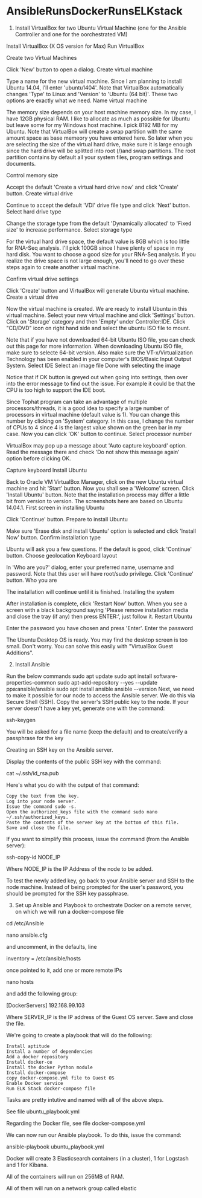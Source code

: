 # AnsibleRunsDockerRunsELKstack

1) Install VirtualBox for two Ubuntu Virtual Machine (one for the Ansible Controller and one for the oorchestrated VM)

Install VirtualBox (X OS version for Max)
Run VirtualBox

Create two Virtual Machines

Click 'New' button to open a dialog. Create virtual machine

Type a name for the new virtual machine. Since I am planning to install Ubuntu 14.04, I'll enter 'ubuntu1404'. Note that VirtualBox automatically changes 'Type' to Linux and 'Version' to 'Ubuntu (64 bit)'. These two options are exactly what we need. Name virtual machine

The memory size depends on your host machine memory size. In my case, I have 12GB physical RAM. I like to allocate as much as possible for Ubuntu but leave some for my Windows host machine. I pick 8192 MB for my Ubuntu. Note that VirtualBox will create a swap partition with the same amount space as base memeory you have entered here. So later when you are selecting the size of the virtual hard drive, make sure it is large enough since the hard drive will be splitted into root (/)and swap partitions. The root partition contains by default all your system files, program settings and documents.

Control memory size

Accept the default 'Create a virtual hard drive now' and click 'Create' button. Create virtual drive

Continue to accept the default 'VDI' drive file type and click 'Next' button. Select hard drive type

Change the storage type from the default 'Dynamically allocated' to 'Fixed size' to increase performance. Select storage type

For the virtual hard drive space, the default value is 8GB which is too little for RNA-Seq analysis. I'll pick 100GB since I have plenty of space in my hard disk. You want to choose a good size for your RNA-Seq analysis. If you realize the drive space is not large enough, you'll need to go over these steps again to create another virtual machine.

Confirm virtual drive settings

Click 'Create' button and VirtualBox will generate Ubuntu virtual machine. Create a virtual drive

Now the virtual machine is created. We are ready to install Ubuntu in this virtual machine. Select your new virtual machine and click 'Settings' button. Click on 'Storage' category and then 'Empty' under Controller:IDE. Click "CD/DVD" icon on right hand side and select the ubuntu ISO file to mount.

Note that if you have not downloaded 64-bit Ubuntu ISO file, you can check out this page for more information. When downloading Ubuntu ISO file, make sure to selecte 64-bit version. Also make sure the VT-x/Virtualization Technology has been enabled in your computer's BIOS/Basic Input Output System. Select IDE Select an image file Done with selecting the image

Notice that if OK button is greyed out when going into settings, then over into the error message to find out the issue. For example it could be that the CPU is too high to support the IDE boot.

Since Tophat program can take an advantage of multiple processors/threads, it is a good idea to specify a large number of processors in virtual machine (default value is 1). You can change this number by clicking on 'System' category. In this case, I change the number of CPUs to 4 since 4 is the largest value shown on the green bar in my case. Now you can click 'OK' button to continue.
Select processor number

VirtualBox may pop up a message about 'Auto capture keyboard' option. Read the message there and check 'Do not show this message again' option before clicking OK.

Capture keyboard
Install Ubuntu

Back to Oracle VM VirtualBox Manager, click on the new Ubuntu virtual machine and hit 'Start' button. Now you shall see a 'Welcome' screen. Click 'Install Ubuntu' button. Note that the installation process may differ a little bit from version to version. The screenshots here are based on Ubuntu 14.04.1. First screen in installing Ubuntu

Click 'Continue' button. Prepare to install Ubuntu

Make sure 'Erase disk and install Ubuntu' option is selected and click 'Install Now' button. Confirm installation type

Ubuntu will ask you a few questions. If the default is good, click 'Continue' button. Choose geolocation Keyboard layout

In 'Who are you?' dialog, enter your preferred name, username and password. Note that this user will have root/sudo privilege. Click 'Continue' button. Who you are

The installation will continue until it is finished. Installing the system

After installation is complete, click 'Restart Now' button. When you see a screen with a black background saying 'Please remove installation media and close the tray (if any) then press ENTER:', just follow it. Restart Ubuntu

Enter the password you have chosen and press 'Enter'. Enter the password

The Ubuntu Desktop OS is ready. You may find the desktop screen is too small. Don't worry. You can solve this easily with "VirtualBox Guest Additions".


2) Install Ansible

Run the below commands
sudo apt update
sudo apt install software-properties-common
sudo apt-add-repository --yes --update ppa:ansible/ansible
sudo apt install ansible
ansible --version
Next, we need to make it possible for our node to access the Ansible server. We do this via Secure Shell (SSH). Copy the server's SSH public key to the node. If your server doesn't have a key yet, generate one with the command:

ssh-keygen

You will be asked for a file name (keep the default) and to create/verify a passphrase for the key 

Creating an SSH key on the Ansible server.

Display the contents of the public SSH key with the command:

cat ~/.ssh/id_rsa.pub

Here's what you do with the output of that command:

    Copy the text from the key.
    Log into your node server.
    Issue the command sudo -s.
    Open the authorized_keys file with the command sudo nano ~/.ssh/authorized_keys.
    Paste the contents of the server key at the bottom of this file.
    Save and close the file.

If you want to simplify this process, issue the command (from the Ansible server):

ssh-copy-id NODE_IP

Where NODE_IP is the IP Address of the node to be added.

To test the newly added key, go back to your Ansible server and SSH to the node machine. Instead of being prompted for the user's password, you should be prompted for the SSH key passphrase.

3) Set up Ansible and Playbook to orchestrate Docker on a remote server, on which we will run a docker-compose file

cd /etc/Ansible

nano ansible.cfg

and uncomment, in the defaults, line

inventory = /etc/ansible/hosts

once pointed to it, add one or more remote IPs  

nano hosts

and add the following group:

[DockerServers]
192.168.99.103


Where SERVER_IP is the IP address of the Guest OS server. Save and close the file.

We're going to create a playbook that will do the following:

    Install aptitude
    Install a number of dependencies
    Add a docker repository
    Install docker-ce
    Install the docker Python module
    Install docker-compose
    copy docker-compose.yml file to Guest OS
    Enable Docker service
    Run ELK Stack docker-compose file

Tasks are pretty intutive and named with all of the above steps.

See file ubuntu_playbook.yml

Regarding the Docker file, see file docker-compose.yml

We can now run our Ansible playbook. To do this, issue the command:

ansible-playbook ubuntu_playbook.yml

Docker will create 3 Elasticsearch containers (in a cluster), 1 for Logstash and 1 for Kibana.

All of the containers will run on 256MB of RAM.

All of them will run on a network group called elastic
